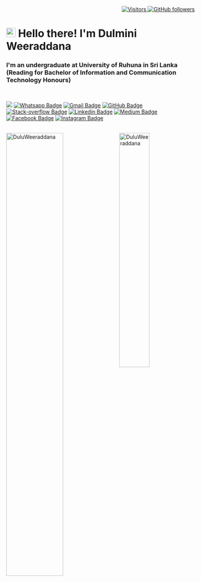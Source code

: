 <p align="right">
  <a href="https://github.com/DuluWeeraddana">
    <img src="https://komarev.com/ghpvc/?username=DuluWeeraddana&style=flat-square&color=040404" alt="Visitors" />
  </a>
  <a href="https://github.com/DuluWeeraddana?tab=followers">
    <img alt="GitHub followers" src="https://img.shields.io/github/followers/DuluWeeraddana?style=flat-square&color=040404&labelColor=565656&logo=github" alt="Followers" />
  </a>
</p>

<h1 align="left" id="macropower-title"><img src="https://media.giphy.com/media/hvRJCLFzcasrR4ia7z/giphy.gif" width="25px"></a> Hello there! I'm Dulmini Weeraddana</h1>
<h3 align="left">I'm an undergraduate at University of Ruhuna in Sri Lanka (Reading for Bachelor of Information and Communication Technology Honours)</h3>

<br>

[![](https://img.shields.io/website?color=040404&style=flat-square&labelColor=DC143C&up_message=DW&url=https://duluweeraddana.github.io)](https://duluweeraddana.github.io)
[![Whatsapp Badge](https://img.shields.io/badge/WhatsApp-075e54?style=flat-square&logo=whatsapp&logoColor=white&link=https://wa.me/+94712123127)](https://wa.me/+94712123127)
[![Gmail Badge](https://img.shields.io/badge/Gmail-db4437?style=flat-square&logo=Gmail&logoColor=white&link=mailto:duluweeraddana143@gmail.com)](mailto:duluweeraddana143@gmail.com)
[![GitHub Badge](https://img.shields.io/badge/GitHub-100000?style=flat-square&logo=github&logoColor=white&link=https://github.com/DuluWeeraddana)](https://github.com/DuluWeeraddana)
[![Stack-overflow Badge](https://img.shields.io/badge/Stack-overflow-FE7A16?style=flat-square&logo=stack-overflow&logoColor=white&link=https://stackoverflow.com/users/18874176/dulmini-weeraddana)](https://stackoverflow.com/users/18874176/dulmini-weeraddana)
[![Linkedin Badge](https://img.shields.io/badge/LinkedIn-0a66c2?style=flat-square&labelColor=0a66c2&logo=Linkedin&logoColor=white&link=https://www.linkedin.com/in/dulminiweeraddana/)](https://www.linkedin.com/in/dulminiweeraddana/)
[![Medium Badge](https://img.shields.io/badge/Medium-02b875?style=flat-square&labelColor=12100e&logo=Medium&link=https://dulminiweeraddana.medium.com/)](https://dulminiweeraddana.medium.com/)
[![Facebook Badge](https://img.shields.io/badge/Facebook-1877f2?style=flat-square&logoColor=white&logo=facebook&link=https://www.facebook.com/dulmini.weeraddana.5)](https://www.facebook.com/dulmini.weeraddana.5)
[![Instagram Badge](https://img.shields.io/badge/Instagram-c32aa3?style=flat-square&logo=instagram&logoColor=white&link=https://www.instagram.com/dulumini_weeraddana/)](https://www.instagram.com/dulumini_weeraddana/)

<br>


<a href="#DuluWeeraddana-title">
  <img width="55%" src="https://github-readme-stats.vercel.app/api?username=DuluWeeraddana&show_icons=true&title_color=18d26e&icon_color=18d26e&text_color=ffffff&bg_color=040404&border_color=18d26e" alt="DuluWeeraddana" align="left" />
</a>

<a href="#DuluWeeraddana-title">
  <img width="40%" src="https://github-readme-stats.vercel.app/api/top-langs/?username=DuluWeeraddana&title_color=18d26e&text_color=ffffff&icon_color=18d26e&bg_color=040404&langs_count=8&layout=compact&border_color=18d26e" alt="DuluWeeraddana" align="right" />
</a>
